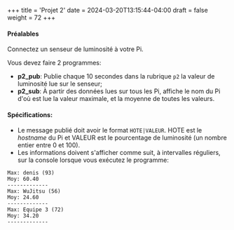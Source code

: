 +++
title = 'Projet 2'
date = 2024-03-20T13:15:44-04:00
draft = false
weight = 72
+++

#### Préalables
Connectez un senseur de luminosité à votre Pi.

Vous devez faire 2 programmes:
+ **p2_pub**: Publie chaque 10 secondes dans la rubrique `p2` la valeur de luminosité lue sur le senseur;
+ **p2_sub**: À partir des données lues sur tous les Pi, affiche le nom du Pi d'où est lue la valeur maximale, et la moyenne de toutes les valeurs.

#### Spécifications:
+ Le message publié doit avoir le format `HOTE|VALEUR`. HOTE est le _hostname_ du Pi et VALEUR est le pourcentage de luminosité (un nombre entier entre 0 et 100).
+ Les informations doivent s'afficher comme suit, à intervalles réguliers, sur la console lorsque vous exécutez le programme:
```
Max: denis (93)
Moy: 60.40
-------------
Max: WuJitsu (56)
Moy: 24.60
-------------
Max: Equipe 3 (72)
Moy: 34.20
-------------
```


